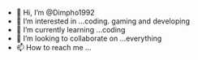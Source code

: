 - 👋 Hi, I’m @Dimpho1992
- 👀 I’m interested in ...coding. gaming and developing
- 🌱 I’m currently learning ...coding
- 💞️ I’m looking to collaborate on ...everything 
- 📫 How to reach me ...

<!---
Dimpho1992/Dimpho1992 is a ✨ special ✨ repository because its `README.md` (this file) appears on your GitHub profile.
You can click the Preview link to take a look at your changes.
--->
